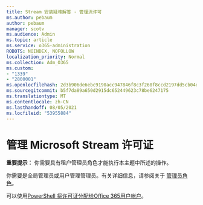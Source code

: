 ```yaml
---
title: Stream 安装疑难解答 - 管理流许可
ms.author: pebaum
author: pebaum
manager: scotv
ms.audience: Admin
ms.topic: article
ms.service: o365-administration
ROBOTS: NOINDEX, NOFOLLOW
localization_priority: Normal
ms.collection: Adm_O365
ms.custom:
- "1339"
- "2800001"
ms.openlocfilehash: 2d3b906de6ebc9190acc947846f8c3f260f8ccd2197dd5cb04daa9c2dffbac97
ms.sourcegitcommit: b5f7da89a650d2915dc652449623c78be6247175
ms.translationtype: MT
ms.contentlocale: zh-CN
ms.lasthandoff: 08/05/2021
ms.locfileid: "53955884"
---
```

# <a name="managing-microsoft-stream-licenses"></a>管理 Microsoft Stream 许可证

**重要提示：** 你需要具有租户管理员角色才能执行本主题中所述的操作。

你需要是全局管理员或用户管理管理员。有关详细信息，请参阅关于 [管理员角色](https://docs.microsoft.com/microsoft-365/admin/add-users/about-admin-roles)。

可以使用[PowerShell 将许可证分配给Office 365用户帐户](https://go.microsoft.com/fwlink/p/?linkid=850410)。
